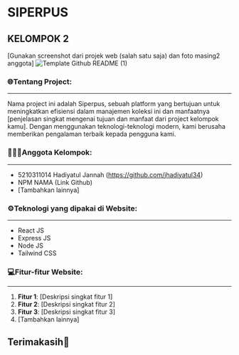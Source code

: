 # SIPERPUS
## KELOMPOK 2

[Gunakan screenshot dari projek web (salah satu saja) dan foto masing2 anggota]
![Template Github README (1)](https://github.com/jhadiyatul34/PROJEK-AKHIR-WSII-KELOMPOK2/assets/120487265/bdbe19c5-6b88-49c3-a06c-c00fc47c8673)

### 🌐Tentang Project:
----------------
Nama project ini adalah Siperpus, sebuah platform yang bertujuan untuk meningkatkan efisiensi dalam manajemen koleksi ini dan manfaatnya [penjelasan singkat mengenai tujuan dan manfaat dari project kelompok kamu]. Dengan menggunakan teknologi-teknologi modern, kami berusaha memberikan pengalaman terbaik kepada pengguna kami.

### 👨🏻‍💻Anggota Kelompok:
----------------
- 5210311014 Hadiyatul Jannah (https://github.com/jhadiyatul34)
- NPM NAMA (Link Github)
- [Tambahkan lainnya]

### ⚙️Teknologi yang dipakai di Website:
----------------
- React JS
- Express JS
- Node JS
- Tailwind CSS

### 💻Fitur-fitur Website:
----------------
1. **Fitur 1**: [Deskripsi singkat fitur 1]
2. **Fitur 2**: [Deskripsi singkat fitur 2]
3. **Fitur 3**: [Deskripsi singkat fitur 3]
4. [Tambahkan lainnya]

Terimakasih👋
-----------

